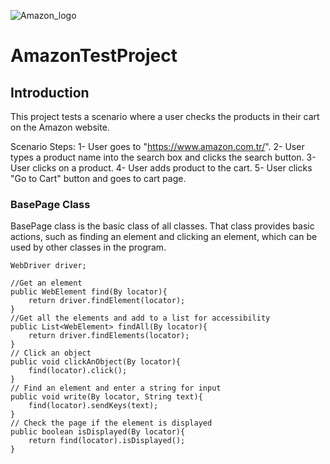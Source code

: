 ![Amazon_logo](https://github.com/tayfundaldik/AmazonTestProject/assets/79011413/ed891787-3fe2-4315-b5de-8c0ac2d3ef21)

# AmazonTestProject

## Introduction
This project tests a scenario where a user checks the products in their cart on the Amazon website.

Scenario Steps:
1- User goes to "https://www.amazon.com.tr/".
2- User types a product name into the search box and clicks the search button.
3- User clicks on a product.
4- User adds product to the cart.
5- User clicks "Go to Cart" button and goes to cart page.

### BasePage Class
BasePage class is the basic class of all classes. That class provides basic actions, such as finding an element and clicking an element, which can be used by other classes in the program.

    WebDriver driver;
    
    //Get an element
    public WebElement find(By locator){
        return driver.findElement(locator);
    }
    //Get all the elements and add to a list for accessibility
    public List<WebElement> findAll(By locator){
        return driver.findElements(locator);
    }
    // Click an object
    public void clickAnObject(By locator){
        find(locator).click();
    }
    // Find an element and enter a string for input
    public void write(By locator, String text){
        find(locator).sendKeys(text);
    }
    // Check the page if the element is displayed
    public boolean isDisplayed(By locator){
        return find(locator).isDisplayed();
    }



